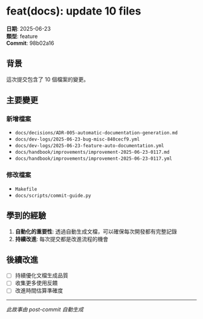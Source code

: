 # feat(docs): update 10 files

**日期**: 2025-06-23  
**類型**: feature  
**Commit**: 98b02a16

## 背景

這次提交包含了 10 個檔案的變更。

## 主要變更

### 新增檔案
- `docs/decisions/ADR-005-automatic-documentation-generation.md`
- `docs/dev-logs/2025-06-23-bug-misc-840cecf9.yml`
- `docs/dev-logs/2025-06-23-feature-auto-documentation.yml`
- `docs/handbook/improvements/improvement-2025-06-23-0117.md`
- `docs/handbook/improvements/improvement-2025-06-23-0117.yml`

### 修改檔案
- `Makefile`
- `docs/scripts/commit-guide.py`

## 學到的經驗

1. **自動化的重要性**: 透過自動生成文檔，可以確保每次開發都有完整記錄
2. **持續改進**: 每次提交都是改進流程的機會

## 後續改進

- [ ] 持續優化文檔生成品質
- [ ] 收集更多使用反饋
- [ ] 改進時間估算準確度

---
*此故事由 post-commit 自動生成*
